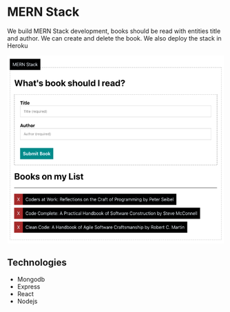 # MERN Stack

We build MERN Stack development, books should be read with entities title and author.
We can create and delete the book. We also deploy the stack in Heroku

![alt text](https://github.com/ekoteguhw/mern-stack-books/raw/master/screenshoot.png 'MERN Stack')

## Technologies

- Mongodb
- Express
- React
- Nodejs
